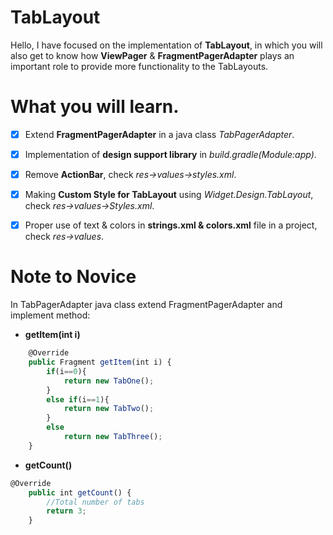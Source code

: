 # TabLayout
Hello, 
I have focused on the implementation of **TabLayout**, in which you will also get to know 
how **ViewPager** & **FragmentPagerAdapter** plays an important role to provide more functionality to the TabLayouts.

# What you will learn. 
- [x] Extend **FragmentPagerAdapter** in a java class *TabPagerAdapter*.

- [x] Implementation of **design support library** in *build.gradle(Module:app)*.

- [x] Remove **ActionBar**, check *res->values->styles.xml*.

- [x] Making **Custom Style for TabLayout** using *Widget.Design.TabLayout*, check *res->values->Styles.xml*.

- [x] Proper use of text & colors in **strings.xml & colors.xml** file in a project, check *res->values*.

# Note to Novice
In TabPagerAdapter java class extend FragmentPagerAdapter and implement method:
* **getItem(int i)**
```javascript
    @Override
    public Fragment getItem(int i) {
        if(i==0){
            return new TabOne();
        }
        else if(i==1){
            return new TabTwo();
        }
        else
            return new TabThree();
    }
```
    
* **getCount()** 

```javascript
@Override
    public int getCount() {
        //Total number of tabs
        return 3;
    }
```

